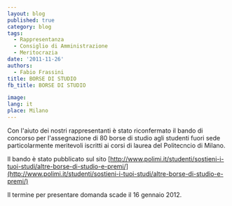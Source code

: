```yaml
---
layout: blog
published: true
category: blog
tags:
  - Rappresentanza
  - Consiglio di Amministrazione
  - Meritocrazia
date: '2011-11-26'
authors:
  - Fabio Frassini
title: BORSE DI STUDIO
fb_title: BORSE DI STUDIO

image: 
lang: it
place: Milano
---
```


Con l'aiuto dei nostri rappresentanti è stato riconfermato il bando di concorso per l'assegnazione di 80 borse di studio agli studenti fuori sede particolarmente meritevoli iscritti ai corsi di laurea del Politecncio di Milano.

Il bando è stato pubblicato sul sito [http://www.polimi.it/studenti/sostieni-i-tuoi-studi/altre-borse-di-studio-e-premi/](http://www.polimi.it/studenti/sostieni-i-tuoi-studi/altre-borse-di-studio-e-premi/)

Il termine per presentare domanda scade il 16 gennaio 2012.
